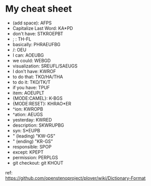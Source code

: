 # My cheat sheet

 * (add space): AFPS
 * Capitalize Last Word: KA*PD
 * don't have: STKROEPBT
 * ; : TH-FL
 * basically: PHRAEUFBG
 * /: OEU
 * I can: AOEUBG
 * we could: WEBGD
 * visualization: SREUFL/SAEUGS
 * I don't have: KWROF
 * to do that: TKO/HA/THA
 * to do it: TKO/TK/T
 * if you have: TPUF
 * item: AOEUPLT
 * {MODE:CAMEL}: K-BGS
 * {MODE:RESET}: KHRAO*ER
 * ^ion: KWROPB
 * ^ation: AEUGS
 * yesterday: KWRED
 * description: SKWRUPBG
 * syn: S*EUPB
 * " (leading) "KW-GS"
 * " (ending) "KR-GS"
 * responsible: SPOP
 * except: KPEPT
 * permission: PERPLGS
 * git checkout: git KHOUT


ref:  
https://github.com/openstenoproject/plover/wiki/Dictionary-Format